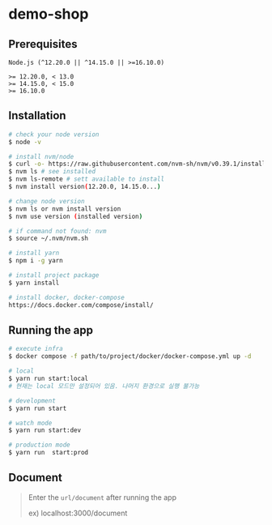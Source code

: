 # demo-shop

## Prerequisites

```
Node.js (^12.20.0 || ^14.15.0 || >=16.10.0)

>= 12.20.0, < 13.0
>= 14.15.0, < 15.0
>= 16.10.0
```

## Installation

```bash
# check your node version
$ node -v

# install nvm/node
$ curl -o- https://raw.githubusercontent.com/nvm-sh/nvm/v0.39.1/install.sh | bash
$ nvm ls # see installed
$ nvm ls-remote # sett available to install
$ nvm install version(12.20.0, 14.15.0...)

# change node version
$ nvm ls or nvm install version
$ nvm use version (installed version)

# if command not found: nvm
$ source ~/.nvm/nvm.sh

# install yarn
$ npm i -g yarn

# install project package
$ yarn install

# install docker, docker-compose
https://docs.docker.com/compose/install/
```

## Running the app

```bash
# execute infra
$ docker compose -f path/to/project/docker/docker-compose.yml up -d

# local
$ yarn run start:local
# 현재는 local 모드만 설정되어 있음. 나머지 환경으로 실행 불가능

# development
$ yarn run start

# watch mode
$ yarn run start:dev

# production mode
$ yarn run  start:prod
```

## Document

> Enter the `url/document` after running the app
> 
> ex) localhost:3000/document